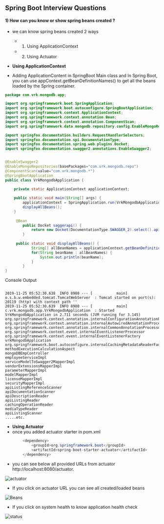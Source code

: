 ## Spring Boot Interview Questions

#### 1) How can you know or show spring beans created ?

* we can know spring beans created 2 ways
  * 1) Using ApplicationContext
  * 2) Using Actuator
  
* **Using ApplicationContext**
* Adding ApplicationContent in SpringBoot Main class and In Spring Boot, you can use appContext.getBeanDefinitionNames() to get all the beans loaded by the Spring container.

```Java
package com.vrk.mongodb.app;

import org.springframework.boot.SpringApplication;
import org.springframework.boot.autoconfigure.SpringBootApplication;
import org.springframework.context.ApplicationContext;
import org.springframework.context.annotation.Bean;
import org.springframework.context.annotation.ComponentScan;
import org.springframework.data.mongodb.repository.config.EnableMongoRepositories;

import springfox.documentation.builders.RequestHandlerSelectors;
import springfox.documentation.spi.DocumentationType;
import springfox.documentation.spring.web.plugins.Docket;
import springfox.documentation.swagger2.annotations.EnableSwagger2;


@EnableSwagger2
@EnableMongoRepositories(basePackages="com.vrk.mongodb.repo")
@ComponentScan(value="com.vrk.mongodb.*")
@SpringBootApplication
public class VrkMongodbApplication {
	
	private static ApplicationContext applicationContext;

	public static void main(String[] args) {
		applicationContext = SpringApplication.run(VrkMongodbApplication.class, args);
		displayAllBeans();
	}
   
	 @Bean
	    public Docket saggerapi() {
	        return new Docket(DocumentationType.SWAGGER_2).select().apis(RequestHandlerSelectors.basePackage("com.vrk.mongodb.controller")).build();
	    }
	 
	 public static void displayAllBeans() {
	        String[] allBeanNames = applicationContext.getBeanDefinitionNames();
	        for(String beanName : allBeanNames) {
	            System.out.println(beanName);
	        }
	    }
}
```
Console Output

```Console

2019-11-25 05:52:30.638  INFO 8980 --- [           main] o.s.b.w.embedded.tomcat.TomcatWebServer  : Tomcat started on port(s): 20119 (http) with context path ''
2019-11-25 05:52:30.639  INFO 8980 --- [           main] c.vrk.mongodb.app.VrkMongodbApplication  : Started VrkMongodbApplication in 2.711 seconds (JVM running for 3.145)
org.springframework.context.annotation.internalConfigurationAnnotationProcessor
org.springframework.context.annotation.internalAutowiredAnnotationProcessor
org.springframework.context.annotation.internalCommonAnnotationProcessor
org.springframework.context.event.internalEventListenerProcessor
org.springframework.context.event.internalEventListenerFactory
vrkMongodbApplication
org.springframework.boot.autoconfigure.internalCachingMetadataReaderFactory
methodExecutionCalculationAspect
mongoDBEmpController
employeeServiceImpl
serviceModelToSwagger2MapperImpl
vendorExtensionsMapperImpl
parameterMapperImpl
modelMapperImpl
licenseMapperImpl
securityMapperImpl
apiListingReferenceScanner
apiDocumentationScanner
apiDescriptionReader
apiListingReader
cachingOperationReader
mediaTypeReader
apiListingScanner
.....etc.

``` 
  
* **Using Actuator**
* once you added actuator starter in pom.xml

```Java
        <dependency>
		    <groupId>org.springframework.boot</groupId>
		    <artifactId>spring-boot-starter-actuator</artifactId>
		</dependency>
```
* you can see below all provided URLs from actuator http://localhost:8080/actuator.

![actuator](https://github.com/veerrajukakarla434/vrk-core-java-programming/blob/master/resources/images/actuator.JPG)	

* If you click on actuator URL you can see all created/loaded beans
	  
![Beans](https://github.com/veerrajukakarla434/vrk-core-java-programming/blob/master/resources/images/Beans.JPG)	

* If you click on system health to know application health check 

![status](https://github.com/veerrajukakarla434/vrk-core-java-programming/blob/master/resources/images/status.JPG)
  
  
 